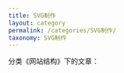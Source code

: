 ```yaml
---
title: SVG制作
layout: category
permalink: /categories/SVG制作/
taxonomy: SVG制作
---
```


分类《网站结构》下的文章：